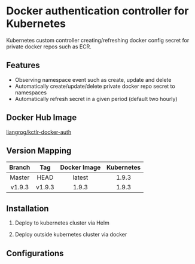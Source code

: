 Docker authentication controller for Kubernetes
===
Kubernetes custom controller creating/refreshing docker config secret for private docker repos such as ECR.

Features
---
- Observing namespace event such as create, update and delete
- Automatically create/update/delete private docker repo secret to namespaces
- Automatically refresh secret in a given period (default two hourly)


Docker Hub Image
---
[liangrog/kctlr-docker-auth](https://hub.docker.com/r/liangrog/kctlr-docker-auth/)

Version Mapping
---
| Branch |   Tag   | Docker Image | Kubernetes | 
|:------:|:-------:|:------------:|:----------:|
| Master | HEAD    | latest       | 1.9.3      |
| v1.9.3 | v1.9.3  | 1.9.3        | 1.9.3      |


Installation
---
1. Deploy to kubernetes cluster via Helm


2. Deploy outside kubernetes cluster via docker 


Configurations
---



